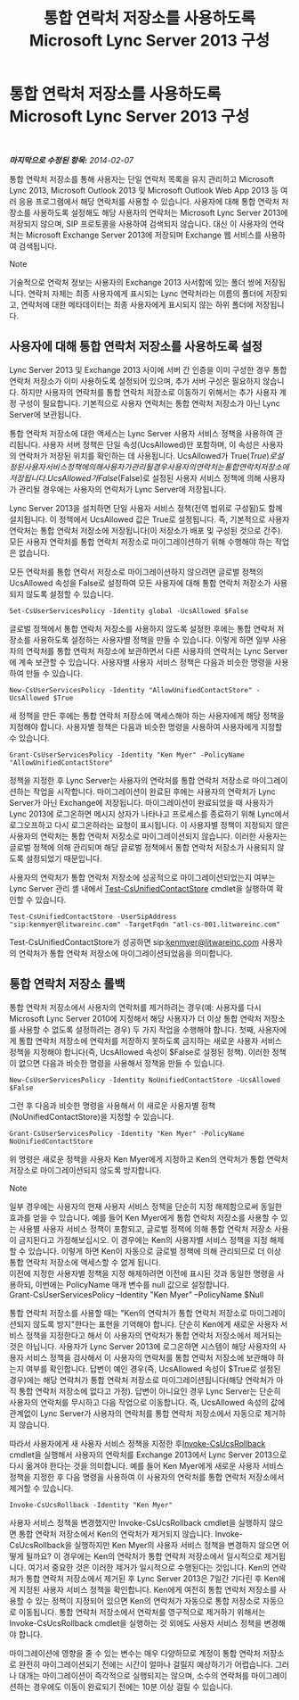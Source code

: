﻿---
title: 통합 연락처 저장소를 사용하도록 Microsoft Lync Server 2013 구성
TOCTitle: 통합 연락처 저장소를 사용하도록 Microsoft Lync Server 2013 구성
ms:assetid: 6aa17ae3-764e-4986-a900-85a3cdb8c1fc
ms:mtpsurl: https://technet.microsoft.com/ko-kr/library/JJ688083(v=OCS.15)
ms:contentKeyID: 49885800
ms.date: 08/24/2015
mtps_version: v=OCS.15
ms.translationtype: HT
---

# 통합 연락처 저장소를 사용하도록 Microsoft Lync Server 2013 구성

 

_**마지막으로 수정된 항목:** 2014-02-07_

통합 연락처 저장소를 통해 사용자는 단일 연락처 목록을 유지 관리하고 Microsoft Lync 2013, Microsoft Outlook 2013 및 Microsoft Outlook Web App 2013 등 여러 응용 프로그램에서 해당 연락처를 사용할 수 있습니다. 사용자에 대해 통합 연락처 저장소를 사용하도록 설정해도 해당 사용자의 연락처는 Microsoft Lync Server 2013에 저장되지 않으며, SIP 프로토콜을 사용하여 검색되지 않습니다. 대신 이 사용자의 연락처는 Microsoft Exchange Server 2013에 저장되며 Exchange 웹 서비스를 사용하여 검색됩니다.


> [!NOTE]
> 기술적으로 연락처 정보는 사용자의 Exchange 2013 사서함에 있는 폴더 쌍에 저장됩니다. 연락처 자체는 최종 사용자에게 표시되는 Lync 연락처라는 이름의 폴더에 저장되고, 연락처에 대한 메타데이터는 최종 사용자에게 표시되지 않는 하위 폴더에 저장됩니다.



## 사용자에 대해 통합 연락처 저장소를 사용하도록 설정

Lync Server 2013 및 Exchange 2013 사이에 서버 간 인증을 이미 구성한 경우 통합 연락처 저장소가 이미 사용하도록 설정되어 있으며, 추가 서버 구성은 필요하지 않습니다. 하지만 사용자의 연락처를 통합 연락처 저장소로 이동하기 위해서는 추가 사용자 계정 구성이 필요합니다. 기본적으로 사용자 연락처는 통합 연락처 저장소가 아닌 Lync Server에 보관됩니다.

통합 연락처 저장소에 대한 액세스는 Lync Server 사용자 서비스 정책을 사용하여 관리됩니다. 사용자 서버 정책은 단일 속성(UcsAllowed)만 포함하며, 이 속성은 사용자의 연락처가 저장된 위치를 확인하는 데 사용됩니다. UcsAllowed가 True($True)로 설정된 사용자 서비스 정책에 의해 사용자가 관리될 경우 사용자의 연락처는 통합 연락처 저장소에 저장됩니다. UcsAllowed가 False($False)로 설정된 사용자 서비스 정책에 의해 사용자가 관리될 경우에는 사용자의 연락처가 Lync Server에 저장됩니다.

Lync Server 2013을 설치하면 단일 사용자 서비스 정책(전역 범위로 구성됨)도 함께 설치됩니다. 이 정책에서 UcsAllowed 값은 True로 설정됩니다. 즉, 기본적으로 사용자 연락처는 통합 연락처 저장소에 저장됩니다(이 저장소가 배포 및 구성된 것으로 간주). 모든 사용자 연락처를 통합 연락처 저장소로 마이그레이션하기 위해 수행해야 하는 작업은 없습니다.

모든 연락처를 통합 연락서 저장소로 마이그레이션하지 않으려면 글로벌 정책의 UcsAllowed 속성을 False로 설정하여 모든 사용자에 대해 통합 연락처 저장소가 사용되지 않도록 설정할 수 있습니다.

    Set-CsUserServicesPolicy -Identity global -UcsAllowed $False

글로벌 정책에서 통합 연락처 저장소를 사용하지 않도록 설정한 후에는 통합 연락처 저장소를 사용하도록 설정하는 사용자별 정책을 만들 수 있습니다. 이렇게 하면 일부 사용자의 연락처를 통합 연락처 저장소에 보관하면서 다른 사용자의 연락처는 Lync Server에 계속 보관할 수 있습니다. 사용자별 사용자 서비스 정책은 다음과 비슷한 명령을 사용하여 만들 수 있습니다.

    New-CsUserServicesPolicy -Identity "AllowUnifiedContactStore" -UcsAllowed $True

새 정책을 만든 후에는 통합 연락처 저장소에 액세스해야 하는 사용자에게 해당 정책을 지정해야 합니다. 사용자별 정책은 다음과 비슷한 명령을 사용하여 사용자에게 지정할 수 있습니다.

    Grant-CsUserServicesPolicy -Identity "Ken Myer" -PolicyName "AllowUnifiedContactStore"

정책을 지정한 후 Lync Server는 사용자의 연락처를 통합 연락처 저장소로 마이그레이션하는 작업을 시작합니다. 마이그레이션이 완료된 후에는 사용자의 연락처가 Lync Server가 아닌 Exchange에 저장됩니다. 마이그레이션이 완료되었을 때 사용자가 Lync 2013에 로그온하면 메시지 상자가 나타나고 프로세스를 종료하기 위해 Lync에서 로그오프하고 다시 로그온하라는 요청이 표시됩니다. 이 사용자별 정책이 지정되지 않은 사용자의 연락처는 통합 연락처 저장소로 마이그레이션되지 않습니다. 이러한 사용자는 글로벌 정책에 의해 관리되며 해당 글로벌 정책에서 통합 연락처 저장소가 사용되지 않도록 설정되었기 때문입니다.

사용자의 연락처가 통합 연락처 저장소에 성공적으로 마이그레이션되었는지 여부는 Lync Server 관리 셸 내에서 [Test-CsUnifiedContactStore](test-csunifiedcontactstore.md) cmdlet을 실행하여 확인할 수 있습니다.

    Test-CsUnifiedContactStore -UserSipAddress "sip:kenmyer@litwareinc.com" -TargetFqdn "atl-cs-001.litwareinc.com"

Test-CsUnifiedContactStore가 성공하면 sip:kenmyer@litwareinc.com 사용자의 연락처가 통합 연락처 저장소에 마이그레이션되었음을 의미합니다.

## 통합 연락처 저장소 롤백

통합 연락처 저장소에서 사용자의 연락처를 제거하려는 경우(예: 사용자를 다시 Microsoft Lync Server 2010에 지정해서 해당 사용자가 더 이상 통합 연락처 저장소를 사용할 수 없도록 설정하려는 경우) 두 가지 작업을 수행해야 합니다. 첫째, 사용자에게 통합 연락처 저장소에 연락처를 저장하지 못하도록 금지하는 새로운 사용자 서비스 정책을 지정해야 합니다(즉, UcsAllowed 속성이 $False로 설정된 정책). 이러한 정책이 없으면 다음과 비슷한 명령을 사용해서 정책을 만들 수 있습니다.

    New-CsUserServicesPolicy -Identity NoUnifiedContactStore -UcsAllowed $False

그런 후 다음과 비슷한 명령을 사용해서 이 새로운 사용자별 정책(NoUnifiedContactStore)을 지정할 수 있습니다.

    Grant-CsUserServicesPolicy -Identity "Ken Myer" -PolicyName NoUnifiedContactStore

위 명령은 새로운 정책을 사용자 Ken Myer에게 지정하고 Ken의 연락처가 통합 연락처 저장소로 마이그레이션되지 않도록 방지합니다.


> [!NOTE]
> 일부 경우에는 사용자의 현재 사용자 서비스 정책을 단순히 지정 해제함으로써 동일한 효과를 얻을 수 있습니다. 예를 들어 Ken Myer에게 통합 연락처 저장소를 사용할 수 있는 사용별 사용자 서비스 정책이 포함되고, 글로벌 정책에 의해 통합 연락처 저장소 사용이 금지된다고 가정해보십시오. 이 경우에는 Ken의 사용자별 서비스 정책을 지정 해제할 수 있습니다. 이렇게 하면 Ken이 자동으로 글로벌 정책에 의해 관리되므로 더 이상 통합 연락처 저장소에 액세스할 수 없게 됩니다.<BR>이전에 지정한 사용자별 정책을 지정 해제하려면 이전에 표시된 것과 동일한 명령을 사용하되, 이번에는 PolicyName 매개 변수를 null 값으로 설정합니다.<BR>Grant-CsUserServicesPolicy –Identity "Ken Myer" –PolicyName $Null



통합 연락처 저장소를 사용할 때는 "Ken의 연락처가 통합 연락처 저장소로 마이그레이션되지 않도록 방지"한다는 표현을 기억해야 합니다. 단순히 Ken에게 새로운 사용자 서비스 정책을 지정한다고 해서 이 사용자의 연락처가 통합 연락처 저장소에서 제거되는 것은 아닙니다. 사용자가 Lync Server 2013에 로그온하면 시스템이 해당 사용자의 사용자 서비스 정책을 검사해서 이 사용자의 연락처를 통합 연락처 저장소에 보관해야 하는지 여부를 확인합니다. 답변이 예인 경우(즉, UcsAllowed 속성이 $True로 설정된 경우)에는 해당 연락처가 통합 연락처 저장소로 마이그레이션됩니다(해당 연락처가 아직 통합 연락처 저장소에 없다고 가정). 답변이 아니요인 경우 Lync Server는 단순히 사용자의 연락처를 무시하고 다음 작업으로 이동합니다. 즉, UcsAllowed 속성의 값에 관계없이 Lync Server가 사용자의 연락처를 통합 연락처 저장소에서 자동으로 제거하지 않습니다.

따라서 사용자에게 새 사용자 서비스 정책을 지정한 후[Invoke-CsUcsRollback](invoke-csucsrollback.md) cmdlet을 실행해서 사용자의 연락처를 Exchange 2013에서 Lync Server 2013으로 다시 옮겨야 한다는 것을 의미합니다. 예를 들어 Ken Myer에게 새로운 사용자 서비스 정책을 지정한 후 다음 명령을 사용하여 이 사용자의 연락처를 통합 연락처 저장소에서 제거할 수 있습니다.

    Invoke-CsUcsRollback -Identity "Ken Myer"

사용자 서비스 정책을 변경했지만 Invoke-CsUcsRollback cmdlet을 실행하지 않으면 통합 연락처 저장소에서 Ken의 연락처가 제거되지 않습니다. Invoke-CsUcsRollback을 실행하지만 Ken Myer의 사용자 서비스 정책을 변경하지 않으면 어떻게 될까요? 이 경우에는 Ken의 연락처가 통합 연락처 저장소에서 일시적으로 제거됩니다. 여기서 중요한 것은 이러한 제거가 일시적으로 수행된다는 것입니다. Ken의 연락처가 통합 연락처 저장소에서 제거된 후 Lync Server 2013은 7일간 기다린 후 Ken에게 지정된 사용자 서비스 정책을 확인합니다. Ken에게 여전히 통합 연락처 저장소를 사용할 수 있는 정책이 지정되어 있으면 Ken의 연락처가 자동으로 통합 저장소로 자동으로 이동됩니다. 통합 연락처 저장소에서 연락처를 영구적으로 제거하기 위해서는 Invoke-CsUcsRollback cmdlet을 실행하는 것 외에도 사용자 서비스 정책을 변경해야 합니다.

마이그레이션에 영향을 줄 수 있는 변수는 매우 다양하므로 계정이 통합 연락처 저장소로 완전히 마이그레이션되기 전에는 시간이 얼마나 걸릴지 예상하기가 어렵습니다. 그러나 대개는 마이그레이션이 즉각적으로 실행되지는 않으며, 소수의 연락처를 마이그레이션하는 경우에도 이동이 완료되기 전에는 10분 이상 걸릴 수 있습니다.

